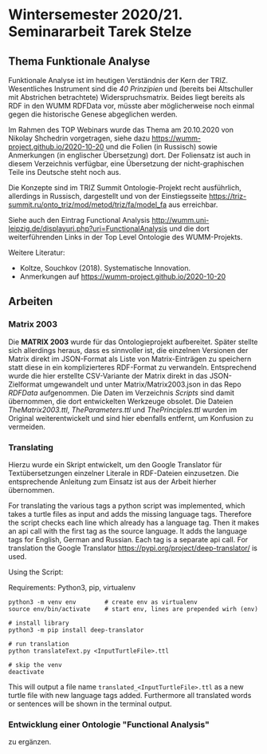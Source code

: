# Wintersemester 2020/21. Seminararbeit Tarek Stelze

## Thema Funktionale Analyse 

Funktionale Analyse ist im heutigen Verständnis der Kern der TRIZ.
Wesentliches Instrument sind die _40 Prinzipien_ und (bereits bei Altschuller
mit Abstrichen betrachtete) Widerspruchsmatrix. Beides liegt bereits als RDF
in den WUMM RDFData vor, müsste aber möglicherweise noch einmal gegen die
historische Genese abgeglichen werden.

Im Rahmen des TOP Webinars wurde das Thema am 20.10.2020 von Nikolay Shchedrin
vorgetragen, siehe dazu <https://wumm-project.github.io/2020-10-20> und die
Folien (in Russisch) sowie Anmerkungen (in englischer Übersetzung) dort.  Der
Foliensatz ist auch in diesem Verzeichnis verfügbar, eine Übersetzung der
nicht-graphischen Teile ins Deutsche steht noch aus.

Die Konzepte sind im TRIZ Summit Ontologie-Projekt recht ausführlich,
allerdings in Russisch, dargestellt und von der Einstiegsseite
<https://triz-summit.ru/onto_triz/mod/metod/triz/fa/model_fa> aus erreichbar.

Siehe auch den Eintrag Functional Analysis
<http://wumm.uni-leipzig.de/displayuri.php?uri=FunctionalAnalysis> und die
dort weiterführenden Links in der Top Level Ontologie des WUMM-Projekts.

Weitere Literatur:
* Koltze, Souchkov (2018). Systematische Innovation. 
* Anmerkungen auf <https://wumm-project.github.io/2020-10-20>

## Arbeiten

### Matrix 2003

Die __MATRIX 2003__ wurde für das Ontologieprojekt aufbereitet. Später stellte
sich allerdings heraus, dass es sinnvoller ist, die einzelnen Versionen der
Matrix direkt im JSON-Format als Liste von Matrix-Einträgen zu speichern statt
diese in ein komplizierteres RDF-Format zu verwandeln.  Entsprechend wurde die
hier erstellte CSV-Variante der Matrix direkt in das JSON-Zielformat
umgewandelt und unter Matrix/Matrix2003.json in das Repo _RDFData_
aufgenommen.  Die Daten im Verzeichnis _Scripts_ sind damit übernommen, die
dort entwickelten Werkzeuge obsolet.  Die Dateien _TheMatrix2003.ttl_,
_TheParameters.ttl_ und _ThePrinciples.ttl_ wurden im Original
weiterentwickelt und sind hier ebenfalls entfernt, um Konfusion zu vermeiden.

### Translating

Hierzu wurde ein Skript entwickelt, um den Google Translator für
Textübersetzungen einzelner Literale in RDF-Dateien einzusetzen.  Die 
entsprechende Anleitung zum Einsatz ist aus der Arbeit hierher übernommen. 

For translating the various tags a python script was implemented, which takes
a turtle files as input and adds the missing language tags.  Therefore the
script checks each line which already has a language tag.  Then it makes an
api call with the first tag as the source language.  It adds the language tags
for English, German and Russian.  Each tag is a separate api call.  For
translation the Google Translator <https://pypi.org/project/deep-translator/>
is used.

Using the Script:

Requirements: Python3, pip, virtualenv
```
python3 -m venv env        # create env as virtualenv
source env/bin/activate    # start env, lines are prepended wirh (env)

# install library
python3 -m pip install deep-translator 

# run translation
python translateText.py <InputTurtleFile>.ttl

# skip the venv
deactivate
```

This will output a file name `translated_<InputTurtleFile>.ttl` as a new
turtle file with new language tags added.  Furthermore all translated words or
sentences will be shown in the terminal output.

### Entwicklung einer Ontologie "Functional Analysis"

zu ergänzen.

